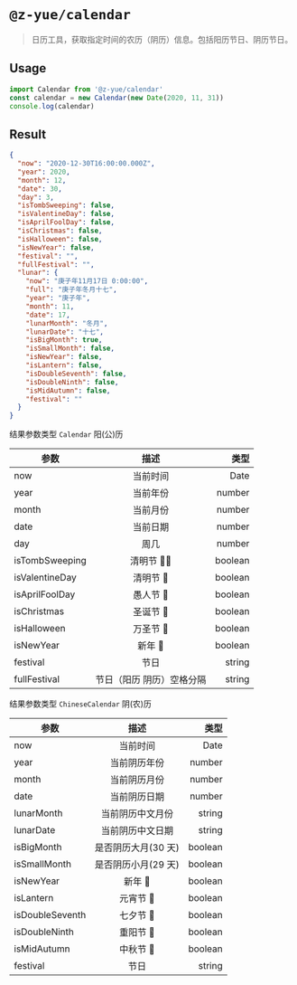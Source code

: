 # `@z-yue/calendar`

> 日历工具，获取指定时间的农历（阴历）信息。包括阳历节日、阴历节日。

## Usage

```javascript
import Calendar from '@z-yue/calendar'
const calendar = new Calendar(new Date(2020, 11, 31))
console.log(calendar)
```

## Result

```json
{
  "now": "2020-12-30T16:00:00.000Z",
  "year": 2020,
  "month": 12,
  "date": 30,
  "day": 3,
  "isTombSweeping": false,
  "isValentineDay": false,
  "isAprilFoolDay": false,
  "isChristmas": false,
  "isHalloween": false,
  "isNewYear": false,
  "festival": "",
  "fullFestival": "",
  "lunar": {
    "now": "庚子年11月17日 0:00:00",
    "full": "庚子年冬月十七",
    "year": "庚子年",
    "month": 11,
    "date": 17,
    "lunarMonth": "冬月",
    "lunarDate": "十七",
    "isBigMonth": true,
    "isSmallMonth": false,
    "isNewYear": false,
    "isLantern": false,
    "isDoubleSeventh": false,
    "isDoubleNinth": false,
    "isMidAutumn": false,
    "festival": ""
  }
}
```

结果参数类型 `Calendar` 阳(公)历

| 参数           |           描述            |    类型 |
| -------------- | :-----------------------: | ------: |
| now            |         当前时间          |    Date |
| year           |         当前年份          |  number |
| month          |         当前月份          |  number |
| date           |         当前日期          |  number |
| day            |           周几            |  number |
| isTombSweeping |         清明节 🙇🏻         | boolean |
| isValentineDay |         清明节 🌹         | boolean |
| isAprilFoolDay |         愚人节 🤡         | boolean |
| isChristmas    |         圣诞节 🎄         | boolean |
| isHalloween    |         万圣节 🎃         | boolean |
| isNewYear      |          新年 🎉          | boolean |
| festival       |           节日            |  string |
| fullFestival   | 节日（阳历 阴历）空格分隔 |  string |

结果参数类型 `ChineseCalendar` 阴(农)历

| 参数            |        描述         |    类型 |
| --------------- | :-----------------: | ------: |
| now             |      当前时间       |    Date |
| year            |    当前阴历年份     |  number |
| month           |    当前阴历月份     |  number |
| date            |    当前阴历日期     |  number |
| lunarMonth      |  当前阴历中文月份   |  string |
| lunarDate       |  当前阴历中文日期   |  string |
| isBigMonth      | 是否阴历大月(30 天) | boolean |
| isSmallMonth    | 是否阴历小月(29 天) | boolean |
| isNewYear       |       新年 🎉       | boolean |
| isLantern       |      元宵节 🥣      | boolean |
| isDoubleSeventh |      七夕节 🎋      | boolean |
| isDoubleNinth   |      重阳节 🌱      | boolean |
| isMidAutumn     |      中秋节 🥮      | boolean |
| festival        |        节日         |  string |
